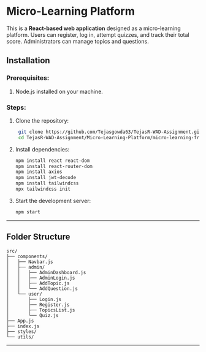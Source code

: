 # Micro-Learning Platform

This is a **React-based web application** designed as a micro-learning platform. Users can register, log in, attempt quizzes, and track their total score. Administrators can manage topics and questions.

## Installation

### Prerequisites:

1. Node.js installed on your machine.


### Steps:
1. Clone the repository:
   ```bash
    git clone https://github.com/Tejasgowda63/TejasR-WAD-Assignment.git
    cd TejasR-WAD-Assignment/Micro-Learning-Platform/micro-learning-frontend
   ```
2. Install dependencies:
   ```bash
   npm install react react-dom
   npm install react-router-dom
   npm install axios
   npm install jwt-decode
   npm install tailwindcss
   npx tailwindcss init
   ```
3. Start the development server:
   ```bash
   npm start
   ```

---

## Folder Structure

```plaintext
src/
├── components/
│   ├── Navbar.js                   
│   ├── admin/
│   │   ├── AdminDashboard.js  
│   │   ├── AdminLogin.js      
│   │   ├── AddTopic.js      
│   │   └── AddQuestion.js   
│   └── user/
│       ├── Login.js           
│       ├── Register.js      
│       ├── TopicsList.js     
│       └── Quiz.js         
├── App.js                 
├── index.js              
├── styles/               
└── utils/                
```

---